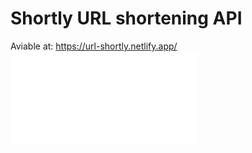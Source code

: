  # Shortly URL shortening API
 Aviable at: https://url-shortly.netlify.app/
 ![Url shortener](./screencapture-url-shortly-netlify-app-2021-01-12-00_01_22.pdf)

